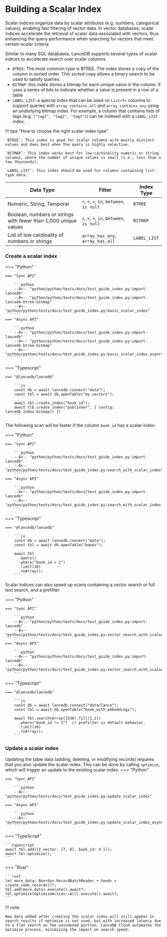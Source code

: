 # Building a Scalar Index

Scalar indices organize data by scalar attributes (e.g. numbers, categorical values), enabling fast filtering of vector data. In vector databases, scalar indices accelerate the retrieval of scalar data associated with vectors, thus enhancing the query performance when searching for vectors that meet certain scalar criteria. 

Similar to many SQL databases, LanceDB supports several types of scalar indices to accelerate search
over scalar columns.

- `BTREE`: The most common type is BTREE. The index stores a copy of the
  column in sorted order. This sorted copy allows a binary search to be used to
  satisfy queries.
- `BITMAP`: this index stores a bitmap for each unique value in the column. It 
  uses a series of bits to indicate whether a value is present in a row of a table
- `LABEL_LIST`: a special index that can be used on `List<T>` columns to
  support queries with `array_contains_all` and `array_contains_any`
  using an underlying bitmap index.
  For example, a column that contains lists of tags (e.g. `["tag1", "tag2", "tag3"]`) can be indexed with a `LABEL_LIST` index.

!!! tips "How to choose the right scalar index type"

    `BTREE`: This index is good for scalar columns with mostly distinct values and does best when the query is highly selective.
    
    `BITMAP`: This index works best for low-cardinality numeric or string columns, where the number of unique values is small (i.e., less than a few thousands).
    
    `LABEL_LIST`: This index should be used for columns containing list-type data.

| Data Type                                                       | Filter                                    | Index Type   |
| --------------------------------------------------------------- | ----------------------------------------- | ------------ |
| Numeric, String, Temporal                                       | `<`, `=`, `>`, `in`, `between`, `is null` | `BTREE`      |
| Boolean, numbers or strings with fewer than 1,000 unique values | `<`, `=`, `>`, `in`, `between`, `is null` | `BITMAP`     |
| List of low cardinality of numbers or strings                   | `array_has_any`, `array_has_all`          | `LABEL_LIST` |

### Create a scalar index
=== "Python"

    === "Sync API"

        ```python
        --8<-- "python/python/tests/docs/test_guide_index.py:import-lancedb"
        --8<-- "python/python/tests/docs/test_guide_index.py:import-lancedb-btree-bitmap"
        --8<-- "python/python/tests/docs/test_guide_index.py:basic_scalar_index"
        ```
    === "Async API"

        ```python
        --8<-- "python/python/tests/docs/test_guide_index.py:import-lancedb"
        --8<-- "python/python/tests/docs/test_guide_index.py:import-lancedb-btree-bitmap"
        --8<-- "python/python/tests/docs/test_guide_index.py:basic_scalar_index_async"
        ```

=== "Typescript"

    === "@lancedb/lancedb"

        ```js
        const db = await lancedb.connect("data");
        const tbl = await db.openTable("my_vectors");

        await tbl.create_index("book_id");
        await tlb.create_index("publisher", { config: lancedb.Index.bitmap() })
        ```

The following scan will be faster if the column `book_id` has a scalar index:

=== "Python"

    === "Sync API"

        ```python
        --8<-- "python/python/tests/docs/test_guide_index.py:import-lancedb"
        --8<-- "python/python/tests/docs/test_guide_index.py:search_with_scalar_index"
        ```
    === "Async API"

        ```python
        --8<-- "python/python/tests/docs/test_guide_index.py:import-lancedb"
        --8<-- "python/python/tests/docs/test_guide_index.py:search_with_scalar_index_async"
        ```

=== "Typescript"

    === "@lancedb/lancedb"

        ```js
        const db = await lancedb.connect("data");
        const tbl = await db.openTable("books");

        await tbl
          .query()
          .where("book_id = 2")
          .limit(10)
          .toArray();
        ```

Scalar indices can also speed up scans containing a vector search or full text search, and a prefilter:

=== "Python"

    === "Sync API"

        ```python
        --8<-- "python/python/tests/docs/test_guide_index.py:import-lancedb"
        --8<-- "python/python/tests/docs/test_guide_index.py:vector_search_with_scalar_index"
        ```
    === "Async API"

        ```python
        --8<-- "python/python/tests/docs/test_guide_index.py:import-lancedb"
        --8<-- "python/python/tests/docs/test_guide_index.py:vector_search_with_scalar_index_async"
        ```

=== "Typescript"

    === "@lancedb/lancedb"

        ```js
        const db = await lancedb.connect("data/lance");
        const tbl = await db.openTable("book_with_embeddings");

        await tbl.search(Array(1536).fill(1.2))
          .where("book_id != 3")  // prefilter is default behavior.
          .limit(10)
          .toArray();
        ```
### Update a scalar index
Updating the table data (adding, deleting, or modifying records) requires that you also update the scalar index. This can be done by calling `optimize`, which will trigger an update to the existing scalar index.
=== "Python"

    === "Sync API"

        ```python
        --8<-- "python/python/tests/docs/test_guide_index.py:update_scalar_index"
        ```
    === "Async API"

        ```python
        --8<-- "python/python/tests/docs/test_guide_index.py:update_scalar_index_async"
        ```

=== "TypeScript"

    ```typescript
    await tbl.add([{ vector: [7, 8], book_id: 4 }]);
    await tbl.optimize();
    ```

=== "Rust"

    ```rust
    let more_data: Box<dyn RecordBatchReader + Send> = create_some_records()?;
    tbl.add(more_data).execute().await?;
    tbl.optimize(OptimizeAction::All).execute().await?;
    ```

!!! note

    New data added after creating the scalar index will still appear in search results if optimize is not used, but with increased latency due to a flat search on the unindexed portion. LanceDB Cloud automates the optimize process, minimizing the impact on search speed.